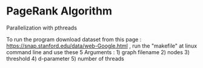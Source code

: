 # PageRank Algorithm
Parallelization with pthreads

To run the program download dataset from this page : https://snap.stanford.edu/data/web-Google.html , run the "makefile" at linux command line and use these 5 Arguments : 1) graph filename 2) nodes 3) threshold 4) d-parameter 5) number of threads   

